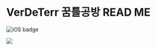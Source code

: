 # VerDeTerr 꿈틀공방 READ ME

![iOS badge](https://img.shields.io/badge/iOS-13.0%2B-green)

<p>
  <img src="https://img.shields.io/badge/Swift-F05138?style=flat-square&logo=Swift&logoColor=white"/>
</p>


